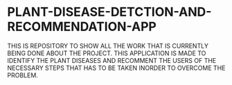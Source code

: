 # PLANT-DISEASE-DETCTION-AND-RECOMMENDATION-APP
THIS IS REPOSITORY TO SHOW ALL THE WORK THAT IS CURRENTLY BEING DONE ABOUT THE PROJECT.
THIS APPLICATION IS MADE TO IDENTIFY THE PLANT DISEASES AND RECOMMENT THE USERS OF THE NECESSARY STEPS THAT HAS TO BE TAKEN INORDER TO OVERCOME THE PROBLEM.

